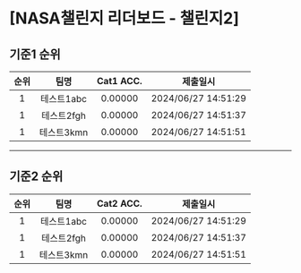# [NASA챌린지 리더보드 - 챌린지2]
## 기준1 순위
| 순위 | 팀명 | Cat1 ACC. | 제출일시 |
|:----:|:----:|:-----:|:----:|
| 1 | 테스트1abc | 0.00000 | 2024/06/27 14:51:29 |
| 1 | 테스트2fgh | 0.00000 | 2024/06/27 14:51:37 |
| 1 | 테스트3kmn | 0.00000 | 2024/06/27 14:51:51 |
___
## 기준2 순위
| 순위 | 팀명 | Cat2 ACC. | 제출일시 |
|:----:|:----:|:-----:|:----:|
| 1 | 테스트1abc | 0.00000 | 2024/06/27 14:51:29 |
| 1 | 테스트2fgh | 0.00000 | 2024/06/27 14:51:37 |
| 1 | 테스트3kmn | 0.00000 | 2024/06/27 14:51:51 |
